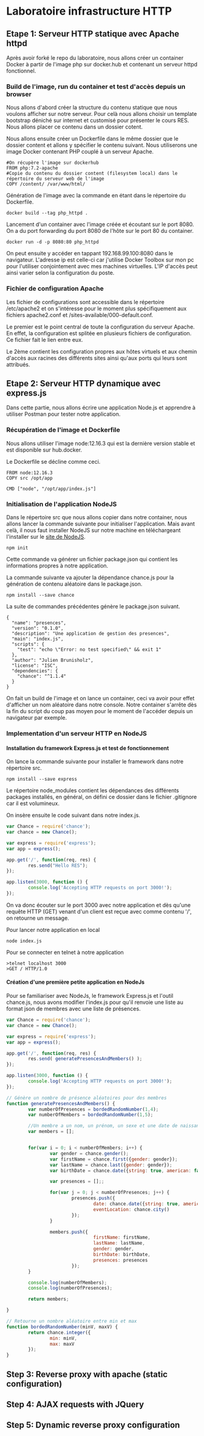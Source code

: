 # Laboratoire infrastructure HTTP

## Etape 1: Serveur HTTP statique avec Apache httpd

Après avoir forké le repo du laboratoire, nous allons créer un container Docker à partir de l'image php sur docker.hub et contenant un serveur httpd fonctionnel. 

### Build de l'image, run du container et test d'accès depuis un browser
Nous allons d'abord créer la structure du contenu statique que nous voulons afficher sur notre serveur. Pour celà nous allons choisir un template bootstrap déniché sur internet et customisé pour présenter le cours RES. Nous allons placer ce contenu dans un dossier cotent.

Nous allons ensuite créer un Dockerfile dans le même dossier que le dossier content et allons y spécifier le contenu suivant. Nous utiliserons une image Docker contenant PHP couplé à un serveur Apache.

```
#On récupère l'image sur dockerhub
FROM php:7.2-apache
#Copie du contenu du dossier content (filesystem local) dans le répertoire du serveur web de l'image
COPY /content/ /var/www/html/
```

Génération de l'image avec la commande en étant dans le répertoire du Dockerfile.
```
docker build --tag php_httpd .
```

Lancement d'un container avec l'image créée et écoutant sur le port 8080. On a du port forwarding du port 8080 de l'hôte sur le port 80 du container.

```
docker run -d -p 8080:80 php_httpd
```

On peut ensuite y accéder en tappant 192.168.99.100:8080 dans le navigateur. L'adresse ip est celle-ci car j'utilise Docker Toolbox sur mon pc pour l'utiliser conjointement avec mes machines virtuelles. L'IP d'accès peut ainsi varier selon la configuration du poste.

### Fichier de configuration Apache

Les fichier de configurations sont accessible dans le répertoire /etc/apache2 et on s'intéresse pour le moment plus spécifiquement aux fichiers apache2.conf et /sites-available/000-default.conf.

Le premier est le point central de toute la configuration du serveur Apache. En effet, la configuration est splitée en plusieurs fichiers de configuration. Ce fichier fait le lien entre eux.

Le 2ème contient les configuration propres aux hôtes virtuels et aux chemin d'accès aux racines des différents sites ainsi qu'aux ports qui leurs sont attribués.


## Etape 2: Serveur HTTP dynamique avec express.js
Dans cette partie, nous allons écrire une application Node.js et apprendre à utiliser Postman pour tester notre application.

### Récupération de l'image et Dockerfile
Nous allons utiliser l'image node:12.16.3 qui est la dernière version stable et est disponible sur hub.docker.

Le Dockerfile se décline comme ceci.
```
FROM node:12.16.3
COPY src /opt/app

CMD ["node", "/opt/app/index.js"]
```

### Initialisation de l'application NodeJS

Dans le répertoire src que nous allons copier dans notre container, nous allons lancer la commande suivante pour initialiser l'application. Mais avant celà, il nous faut installer NodeJS sur notre machine en téléchargeant l'installer sur le [site de NodeJS](https://nodejs.org/en/download/).
```
npm init
```

Cette commande va générer un fichier package.json qui contient les informations propres à notre application.

La commande suivante va ajouter la dépendance chance.js pour la génération de contenu aléatoire dans le package.json.

```
npm install --save chance
```

La suite de commandes précédentes génère le package.json suivant.

```
{
  "name": "presences",
  "version": "0.1.0",
  "description": "Une application de gestion des presences",
  "main": "index.js",
  "scripts": {
    "test": "echo \"Error: no test specified\" && exit 1"
  },
  "author": "Julien Brunisholz",
  "license": "ISC",
  "dependencies": {
    "chance": "^1.1.4"
  }
}

```

On fait un build de l'image et on lance un container, ceci va avoir pour effet d'afficher un nom aléatoire dans notre console. Notre container s'arrête dès la fin du script du coup pas moyen pour le moment de l'accéder depuis un navigateur par exemple.

### Implementation d'un serveur HTTP en NodeJS

#### Installation du framework Express.js et test de fonctionnement

On lance la commande suivante pour installer le framework dans notre répertoire src.

```
npm install --save express
```

Le répertoire node_modules contient les dépendances des différents packages installés, en général, on défini ce dossier dans le fichier .gitignore car il est volumineux.

On insère ensuite le code suivant dans notre index.js.

```Node.js
var Chance = require('chance');
var chance = new Chance();

var express = require('express');
var app = express();

app.get('/', function(req, res) {
        res.send("Hello RES");
});

app.listen(3000, function () {
        console.log('Accepting HTTP requests on port 3000!');
});
```

On va donc écouter sur le port 3000 avec notre application et dès qu'une requête HTTP (GET) venant d'un client est reçue avec comme contenu '/', on retourne un message.

Pour lancer notre application en local
```
node index.js
```

Pour se connecter en telnet à notre application
```
>telnet localhost 3000
>GET / HTTP/1.0
```

#### Création d'une première petite application en NodeJs

Pour se familiariser avec NodeJs, le framework Express.js et l'outil chance.js, nous avons modifier l'index.js pour qu'il renvoie une liste au format json de membres avec une liste de présences.

```Node.js
var Chance = require('chance');
var chance = new Chance();

var express = require('express');
var app = express();

app.get('/', function(req, res) {
        res.send( generatePresencesAndMembers() );
});

app.listen(3000, function () {
        console.log('Accepting HTTP requests on port 3000!');
});

// Génère un nombre de présence aléatoires pour des membres
function generatePresencesAndMembers() {
        var numberOfPresences = bordedRandomNumber(1,4);
        var numberOfMembers = bordedRandomNumber(1,5);

        //Un membre a un nom, un prénom, un sexe et une date de naissance et un tableau //de présences
        var members = [];


        for(var i = 0; i < numberOfMembers; i++) {
                var gender = chance.gender();
                var firstName = chance.first({gender: gender});
                var lastName = chance.last({gender: gender});
                var birthDate = chance.date({string: true, american: false});

                var presences = [];;

                for(var j = 0; j < numberOfPresences; j++) {
                        presences.push({
                                date: chance.date({string: true, american:false}),
                                eventLocation: chance.city()
                        });
                }

                members.push({
                                firstName: firstName,
                                lastName: lastName,
                                gender: gender,
                                birthDate: birthDate,
                                presences: presences
                        });
        }

        console.log(numberOfMembers);
        console.log(numberOfPresences);

        return members;

}

// Retourne un nombre aléatoire entre min et max
function bordedRandomNumber(minV, maxV) {
        return chance.integer({
                min: minV,
                max: maxV
        });
}
```

## Step 3: Reverse proxy with apache (static configuration)

## Step 4: AJAX requests with JQuery

## Step 5: Dynamic reverse proxy configuration
